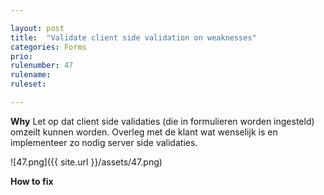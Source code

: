 ```yaml
---

layout: post
title:  "Validate client side validation on weaknesses"
categories: Forms
prio: 
rulenumber: 47
rulename: 
ruleset: 

---
```


**Why**
Let op dat client side validaties (die in formulieren worden ingesteld) omzeilt kunnen worden. Overleg met de klant wat wenselijk is en implementeer zo nodig server side validaties.

![47.png]({{ site.url }}/assets/47.png)

**How to fix**
